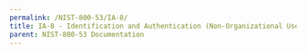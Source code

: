 ```yaml
---
permalink: /NIST-800-53/IA-8/
title: IA-8 - Identification and Authentication (Non-Organizational Users)
parent: NIST-800-53 Documentation
---
```

